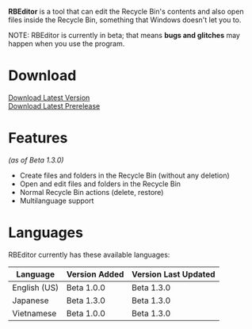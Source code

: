 **RBEditor** is a tool that can edit the Recycle Bin's contents and also open files inside the Recycle Bin, something that Windows doesn't let you to.

NOTE: RBEditor is currently in beta; that means **bugs and glitches** may happen when you use the program.

# Download
[Download Latest Version](../../releases/latest)  
[Download Latest Prerelease](../../releases/tag/b1.3.0)

# Features
*(as of Beta 1.3.0)*
- Create files and folders in the Recycle Bin (without any deletion)
- Open and edit files and folders in the Recycle Bin
- Normal Recycle Bin actions (delete, restore)
- Multilanguage support

# Languages
RBEditor currently has these available languages:

| Language | Version Added | Version Last Updated |
|--|--|--|
| English (US) | Beta 1.0.0 | Beta 1.3.0 |
| Japanese | Beta 1.3.0 | Beta 1.3.0 |
| Vietnamese | Beta 1.0.0 | Beta 1.3.0 |
